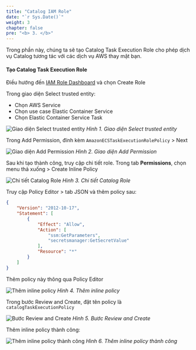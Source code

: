 ```yaml
---
title: "Catalog IAM Role"
date: "`r Sys.Date()`"
weight: 3
chapter: false
pre: "<b> 3. </b>"
---
```


Trong phần này, chúng ta sẽ tạo Catalog Task Execution Role cho phép dịch vụ Catalog tương tác với các dịch vụ AWS thay mặt bạn.

#### Tạo Catalog Task Execution Role

Điều hướng đến [IAM Role Dashboard](https://console.aws.amazon.com/iam/home/roles) và chọn Create Role

Trong giao diện Select trusted entity:
- Chọn AWS Service
- Chọn use case Elastic Container Service
- Chọn Elastic Container Service Task

![Giao diện Select trusted entity](/images/1-prerequisites/3-iam-role/image.png)
*Hình 1. Giao diện Select trusted entity*

Trong Add Permission, đính kèm `AmazonECSTaskExecutionRolePolicy` > Next

![Giao diện Add Permission](/images/1-prerequisites/3-iam-role/image-1.png)
*Hình 2. Giao diện Add Permission*

Sau khi tạo thành công, truy cập chi tiết role. Trong tab **Permissions**, chọn menu thả xuống > Create Inline Policy

![Chi tiết Catalog Role](/images/1-prerequisites/3-iam-role/image-2.png)
*Hình 3. Chi tiết Catalog Role*

Truy cập Policy Editor > tab JSON và thêm policy sau:

```json
{
	"Version": "2012-10-17",
	"Statement": [
		{
			"Effect": "Allow",
            "Action": [
                "ssm:GetParameters",
                "secretsmanager:GetSecretValue"
            ],
            "Resource": "*"
		}
	]
}
```

Thêm policy này thông qua Policy Editor

![Thêm inline policy](/images/1-prerequisites/3-iam-role/image-3.png)
*Hình 4. Thêm inline policy*

Trong bước Review and Create, đặt tên policy là `catalogTaskExecutionPolicy`

![Bước Review and Create](/images/1-prerequisites/3-iam-role/image-4.png)
*Hình 5. Bước Review and Create*

Thêm inline policy thành công:

![Thêm inline policy thành công](/images/1-prerequisites/3-iam-role/image-5.png)
*Hình 6. Thêm inline policy thành công*